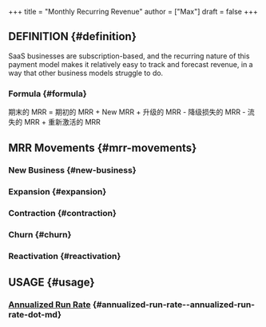 +++
title = "Monthly Recurring Revenue"
author = ["Max"]
draft = false
+++

## DEFINITION {#definition}

SaaS businesses are subscription-based, and the recurring nature of this
payment model makes it relatively easy to track and forecast revenue, in a way
that other business models struggle to do.


### Formula {#formula}

期末的 MRR = 期初的 MRR + New MRR + 升级的 MRR - 降级损失的 MRR - 流失的
MRR + 重新激活的 MRR


## MRR Movements {#mrr-movements}


### New Business {#new-business}


### Expansion {#expansion}


### Contraction {#contraction}


### Churn {#churn}


### Reactivation {#reactivation}


## USAGE {#usage}


### [Annualized Run Rate](annualized-run-rate.md) {#annualized-run-rate--annualized-run-rate-dot-md}
